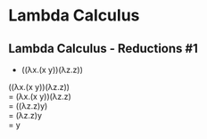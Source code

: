 # Lambda Calculus
####

## Lambda Calculus - Reductions #1

* ((λx.(x y))(λz.z))

((λx.(x y))(λz.z))  
= (λx.(x y))(λz.z)  
= ((λz.z)y)  
= (λz.z)y  
= y

